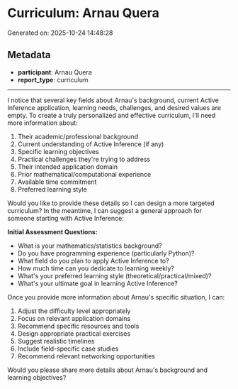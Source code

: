 # Curriculum: Arnau Quera

Generated on: 2025-10-24 14:48:28

## Metadata

- **participant**: Arnau Quera
- **report_type**: curriculum

---

I notice that several key fields about Arnau's background, current Active Inference application, learning needs, challenges, and desired values are empty. To create a truly personalized and effective curriculum, I'll need more information about:

1. Their academic/professional background
2. Current understanding of Active Inference (if any)
3. Specific learning objectives
4. Practical challenges they're trying to address
5. Their intended application domain
6. Prior mathematical/computational experience
7. Available time commitment
8. Preferred learning style

Would you like to provide these details so I can design a more targeted curriculum? In the meantime, I can suggest a general approach for someone starting with Active Inference:

**Initial Assessment Questions:**
- What is your mathematics/statistics background?
- Do you have programming experience (particularly Python)?
- What field do you plan to apply Active Inference to?
- How much time can you dedicate to learning weekly?
- What's your preferred learning style (theoretical/practical/mixed)?
- What's your ultimate goal in learning Active Inference?

Once you provide more information about Arnau's specific situation, I can:
1. Adjust the difficulty level appropriately
2. Focus on relevant application domains
3. Recommend specific resources and tools
4. Design appropriate practical exercises
5. Suggest realistic timelines
6. Include field-specific case studies
7. Recommend relevant networking opportunities

Would you please share more details about Arnau's background and learning objectives?